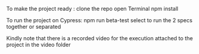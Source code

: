To make the project ready :
clone the repo 
open Terminal
npm install

To run the project on Cypress:
npm run beta-test
select to run the 2 specs together or separated


Kindly note that there is a recorded video for the execution attached to the project in the video folder
